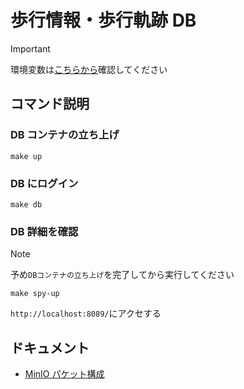 # 歩行情報・歩行軌跡 DB

> [!IMPORTANT]
> 環境変数は[こちらから](https://kjlb.esa.io/posts/6068)確認してください

## コマンド説明

### DB コンテナの立ち上げ

```
make up
```

### DB にログイン

```
make db
```

### DB 詳細を確認

> [!NOTE]
> 予め`DBコンテナの立ち上げ`を完了してから実行してください

```
make spy-up
```

`http://localhost:8089/`にアクセする

## ドキュメント

- [MinIO パケット構成](https://kjlb.esa.io/posts/6661)
